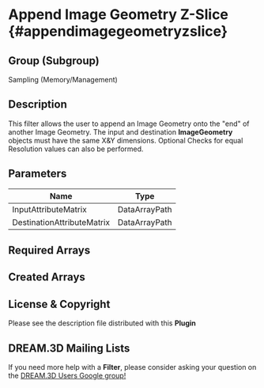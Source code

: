 Append Image Geometry Z-Slice  {#appendimagegeometryzslice}
=====

## Group (Subgroup) ##
Sampling (Memory/Management)


## Description ##
This filter allows the user to append an Image Geometry onto the "end" of another Image Geometry. The input and destination **ImageGeometry** objects must have the same X&Y dimensions. Optional Checks for equal Resolution values can also be performed.

## Parameters ##
| Name             | Type |
|------------------|------|
| InputAttributeMatrix | DataArrayPath |
| DestinationAttributeMatrix | DataArrayPath |

## Required Arrays ##



## Created Arrays ##



## License & Copyright ##

Please see the description file distributed with this **Plugin**

## DREAM.3D Mailing Lists ##

If you need more help with a **Filter**, please consider asking your question on the [DREAM.3D Users Google group!](https://groups.google.com/forum/?hl=en#!forum/dream3d-users)







